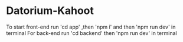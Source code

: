 # Datorium-Kahoot

To start front-end run 'cd app' ,then 'npm i' and then 'npm run dev' in terminal
For back-end run 'cd backend' then 'npm run dev' in terminal